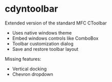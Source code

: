 # cdyntoolbar
Extended version of the standard MFC CToolbar

- Uses native windows theme
- Embed windows controls like ComboBox
- Toolbar customization dialog
- Save and restore toolbar layout

Missing features:

- Vertical docking
- Chevron dropdown
